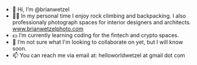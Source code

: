 - 👋 Hi, I’m @brianwetzel
- 🧗‍♂️ In my personal time I enjoy rock climbing and backpacking.  I also professionaly photograph spaces for interior designers and architects.  www.brianwetzelphoto.com
- 💵 I’m currently learning coding for the fintech and crypto spaces.
- 💞️ I’m not sure what I'm looking to collaborate on yet, but I will know soon.
- 📫 You can reach me via email at: helloworldwetzel at gmail dot com

<!---
brianwetzel/brianwetzel is a ✨ special ✨ repository because its `README.md` (this file) appears on your GitHub profile.
You can click the Preview link to take a look at your changes.
--->
